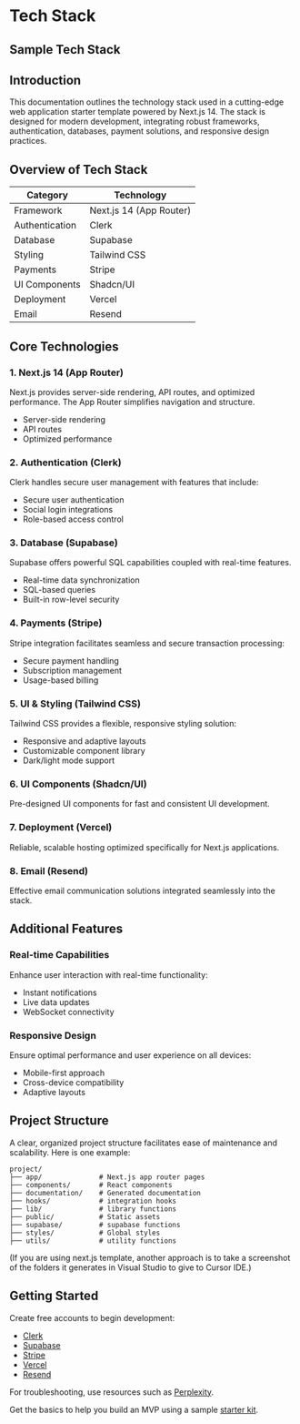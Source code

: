 # **Tech Stack**

## Sample Tech Stack

## Introduction

This documentation outlines the technology stack used in a cutting-edge web application starter template powered by Next.js 14. The stack is designed for modern development, integrating robust frameworks, authentication, databases, payment solutions, and responsive design practices.

## Overview of Tech Stack

| Category       | Technology                |
|----------------|---------------------------|
| Framework      | Next.js 14 (App Router)   |
| Authentication | Clerk                     |
| Database       | Supabase                  |
| Styling        | Tailwind CSS              |
| Payments       | Stripe                    |
| UI Components  | Shadcn/UI                 |
| Deployment     | Vercel                    |
| Email          | Resend                    |

## Core Technologies

### 1. Next.js 14 (App Router)

Next.js provides server-side rendering, API routes, and optimized performance. The App Router simplifies navigation and structure.

- Server-side rendering
- API routes
- Optimized performance

### 2. Authentication (Clerk)

Clerk handles secure user management with features that include:

- Secure user authentication
- Social login integrations
- Role-based access control

### 3. Database (Supabase)

Supabase offers powerful SQL capabilities coupled with real-time features.

- Real-time data synchronization
- SQL-based queries
- Built-in row-level security

### 4. Payments (Stripe)

Stripe integration facilitates seamless and secure transaction processing:

- Secure payment handling
- Subscription management
- Usage-based billing

### 5. UI & Styling (Tailwind CSS)

Tailwind CSS provides a flexible, responsive styling solution:

- Responsive and adaptive layouts
- Customizable component library
- Dark/light mode support

### 6. UI Components (Shadcn/UI)

Pre-designed UI components for fast and consistent UI development.

### 7. Deployment (Vercel)

Reliable, scalable hosting optimized specifically for Next.js applications.

### 8. Email (Resend)

Effective email communication solutions integrated seamlessly into the stack.

## Additional Features

### Real-time Capabilities

Enhance user interaction with real-time functionality:

- Instant notifications
- Live data updates
- WebSocket connectivity

### Responsive Design

Ensure optimal performance and user experience on all devices:

- Mobile-first approach
- Cross-device compatibility
- Adaptive layouts

## Project Structure

A clear, organized project structure facilitates ease of maintenance and scalability.  Here is one example:

```
project/
├── app/              # Next.js app router pages
├── components/       # React components
├── documentation/    # Generated documentation
├── hooks/            # integration hooks
├── lib/              # library functions
├── public/           # Static assets
├── supabase/         # supabase functions
├── styles/           # Global styles
├── utils/            # utility functions
```

(If you are using next.js template, another approach is to take a screenshot of the folders it generates in Visual Studio to give to Cursor IDE.)

## Getting Started

Create free accounts to begin development:

- [Clerk](https://clerk.com)
- [Supabase](https://supabase.com)
- [Stripe](https://stripe.com)
- [Vercel](https://vercel.com)
- [Resend](https://resend.com)

For troubleshooting, use resources such as [Perplexity](https://perplexity.com/).

Get the basics to help you build an MVP using a sample [starter kit](https://vercel.com/templates/next.js).




